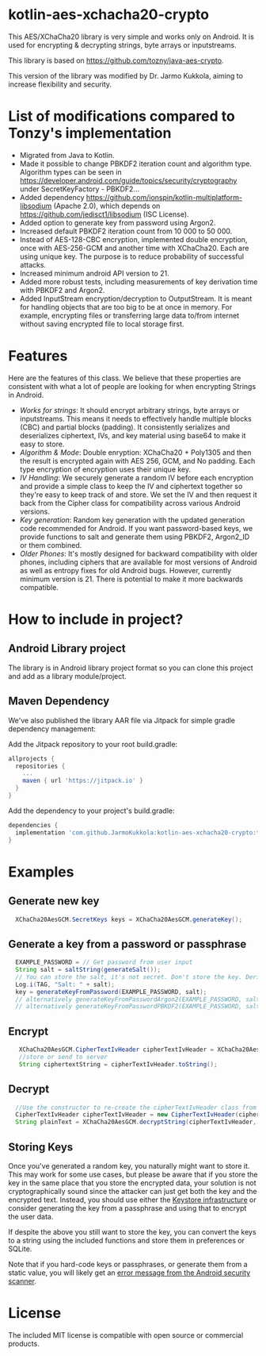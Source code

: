 kotlin-aes-xchacha20-crypto
===============

This AES/XChaCha20 library is very simple and works only on Android. It is used for encrypting &amp; decrypting strings, byte arrays or inputstreams.

This library is based on https://github.com/tozny/java-aes-crypto.

This version of the library was modified by Dr. Jarmo Kukkola, aiming to increase flexibility and security.

# List of modifications compared to Tonzy's implementation

* Migrated from Java to Kotlin.
* Made it possible to change PBKDF2 iteration count and algorithm type. Algorithm types can be seen in https://developer.android.com/guide/topics/security/cryptography under SecretKeyFactory - PBKDF2...
* Added dependency https://github.com/ionspin/kotlin-multiplatform-libsodium (Apache 2.0), which depends on https://github.com/jedisct1/libsodium (ISC License).
* Added option to generate key from password using Argon2.
* Increased default PBKDF2 iteration count from 10 000 to 50 000.
* Instead of AES-128-CBC encryption, implemented double encryption, once with AES-256-GCM and another time with XChaCha20. Each are using unique key. The purpose is to reduce probability of successful attacks.
* Increased minimum android API version to 21.
* Added more robust tests, including measurements of key derivation time with PBKDF2 and Argon2.
* Added InputStream encryption/decryption to OutputStream. It is meant for handling objects that are too big to be at once in memory. For example, encrypting files or transferring large data to/from internet without saving encrypted file to local storage first.

# Features

Here are the features of this class. We believe that these properties are consistent with what a lot of people are looking for when encrypting Strings in Android.

* *Works for strings*: It should encrypt arbitrary strings, byte arrays or inputstreams. This means it needs to effectively handle multiple blocks (CBC) and partial blocks (padding). It consistently serializes and deserializes ciphertext, IVs, and key material using base64 to make it easy to store.
* *Algorithm & Mode*: Double enryption: XChaCha20 + Poly1305 and then the result is encrypted again with AES 256, GCM, and No padding. Each type encryption of encryption uses their unique key.
* *IV Handling*: We securely generate a random IV before each encryption and provide a simple class to keep the IV and ciphertext together so they're easy to keep track of and store. We set the IV and then request it back from the Cipher class for compatibility across various Android versions.
* *Key generation*: Random key generation with the updated generation code recommended for Android. If you want password-based keys, we provide functions to salt and generate them using PBKDF2, Argon2_ID or them combined.
* *Older Phones*: It's mostly designed for backward compatibility with older phones, including ciphers that are available for most versions of Android as well as entropy fixes for old Android bugs. However, currently minimum version is 21. There is potential to make it more backwards compatible.


# How to include in project?

## Android Library project

The library is in Android library project format so you can clone this project
and add as a library module/project.

## Maven Dependency

We've also published the library AAR file via Jitpack for simple
gradle dependency management:

Add the Jitpack repository to your root build.gradle:

```groovy
allprojects {
  repositories {
    ...
    maven { url 'https://jitpack.io' }
  }
}
```

Add the dependency to your project's build.gradle:

```groovy
dependencies {
  implementation 'com.github.JarmoKukkola:kotlin-aes-xchacha20-crypto:*.*.*' // where *.*.* is the latest library version
}
```

# Examples

## Generate new key

```java
  XChaCha20AesGCM.SecretKeys keys = XChaCha20AesGCM.generateKey();
```

## Generate a key from a password or passphrase
```java
  EXAMPLE_PASSWORD = // Get password from user input
  String salt = saltString(generateSalt());
  // You can store the salt, it's not secret. Don't store the key. Derive from password every time
  Log.i(TAG, "Salt: " + salt);
  key = generateKeyFromPassword(EXAMPLE_PASSWORD, salt);
  // alternatively generateKeyFromPasswordArgon2(EXAMPLE_PASSWORD, salt); 
  // alternatively generateKeyFromPasswordPBKDF2(EXAMPLE_PASSWORD, salt); 
```

## Encrypt

```java
   XChaCha20AesGCM.CipherTextIvHeader cipherTextIvHeader = XChaCha20AesGCM.encrypt("some test", keys);
   //store or send to server
   String ciphertextString = cipherTextIvHeader.toString();
```

## Decrypt

```java
  //Use the constructor to re-create the cipherTextIvHeader class from the string:
  CipherTextIvHeader cipherTextIvHeader = new CipherTextIvHeader(cipherTextString);
  String plainText = XChaCha20AesGCM.decryptString(cipherTextIvHeader, keys);
```

## Storing Keys

Once you've generated a random key, you naturally might want to store it. This
may work for some use cases, but please be aware that if you store the key in
the same place that you store the encrypted data, your solution is not
cryptographically sound since the attacker can just get both the key and the
encrypted text. Instead, you should use either the [Keystore
infrastructure](http://developer.android.com/training/articles/keystore.html)
or consider generating the key from a passphrase and using that to encrypt the
user data.

If despite the above you still want to store the key, you can convert the keys
to a string using the included functions and store them in preferences or
SQLite.

Note that if you hard-code keys or passphrases, or generate them from a static
value, you will likely get an [error message from the Android security scanner](https://support.google.com/faqs/answer/9450925).

# License

The included MIT license is compatible with open source or commercial products.

